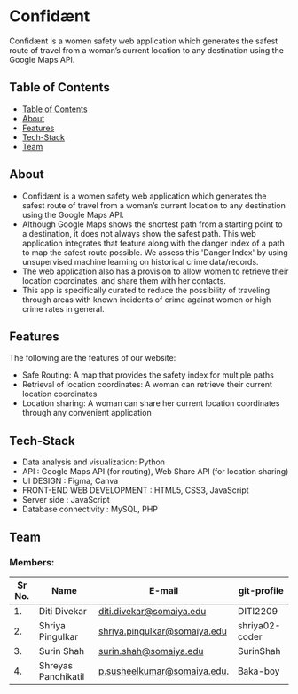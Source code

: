 # Confidænt

Confidænt is a women safety web application which generates the safest route of travel from a woman’s current location to any destination using the Google Maps API.


## Table of Contents
- [Table of Contents](#table-of-contents)
- [About](#about)
- [Features](#features)
- [Tech-Stack](#tech-stack)
- [Team](#team)
  

## About
* Confidænt is a women safety web application which generates the safest route of travel from a woman’s current location to any destination using the Google Maps API.
* Although Google Maps shows the shortest path from a starting point to a destination, it does not always show the safest path.
This web application integrates that feature along with the danger index of a path to map the safest route possible. We assess this 'Danger Index' by using unsupervised machine learning on historical crime data/records. 
* The web application also has a provision to allow women to retrieve their location coordinates, and share them with her contacts. 
* This app is specifically curated to reduce the possibility of traveling through areas with known incidents of crime against women or high crime rates in general.

## Features
The following are the features of our website:
  * Safe Routing: A map that provides the safety index for  multiple paths
  * Retrieval of location coordinates: A woman can retrieve their current location coordinates
  * Location sharing: A woman can share her current location coordinates through any convenient application

## Tech-Stack
* Data analysis and visualization: Python
* API : Google Maps API (for routing), Web Share API (for location sharing)
* UI DESIGN : Figma, Canva
* FRONT-END WEB DEVELOPMENT : HTML5, CSS3, JavaScript
* Server side : JavaScript
* Database connectivity  : MySQL, PHP


## Team


### Members:
| Sr No. | Name               | E-mail                       | git-profile     |
| -------| -------------------| -----------------------------| ----------------|
| 1.     | Diti Divekar       |diti.divekar@somaiya.edu      | DITI2209        |
| 2.     | Shriya Pingulkar   |shriya.pingulkar@somaiya.edu  | shriya02-coder  |                         
| 3.     | Surin Shah         |surin.shah@somaiya.edu        | SurinShah       |
| 4.     | Shreyas Panchikatil|p.susheelkumar@somaiya.edu.   | Baka-boy        |
